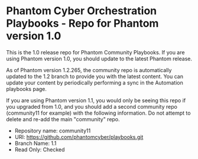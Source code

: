 # Phantom Cyber Orchestration Playbooks - Repo for Phantom version 1.0

This is the 1.0 release repo for Phantom Community Playbooks.
If you are using Phantom version 1.0, you should update to the latest Phantom release.

As of Phantom version 1.2.265, the community repo is automatically updated to the 1.2 branch to provide you with the latest content.  You can update your content by periodically performing a sync in the Automation playbooks page.

If you are using Phantom version 1.1, you would only be seeing this repo if you upgraded from 1.0, and you should add a second community repo (community11 for example) with the following information.  Do not attempt to delete and re-add the main "community" repo.

* Repository name: community11
* URI: https://github.com/phantomcyber/playbooks.git
* Branch Name: 1.1
* Read Only: Checked